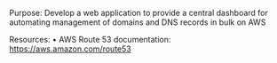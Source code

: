 Purpose:
Develop a web application to provide a central dashboard for automating management of 
domains and DNS records in bulk on AWS

Resources:
• AWS Route 53 documentation: https://aws.amazon.com/route53

